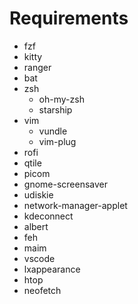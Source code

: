 # Requirements

- fzf
- kitty
- ranger
- bat
- zsh
	- oh-my-zsh
	- starship
- vim
	- vundle
	- vim-plug
- rofi
- qtile
- picom
- gnome-screensaver
- udiskie
- network-manager-applet
- kdeconnect
- albert
- feh
- maim
- vscode
- lxappearance
- htop
- neofetch

